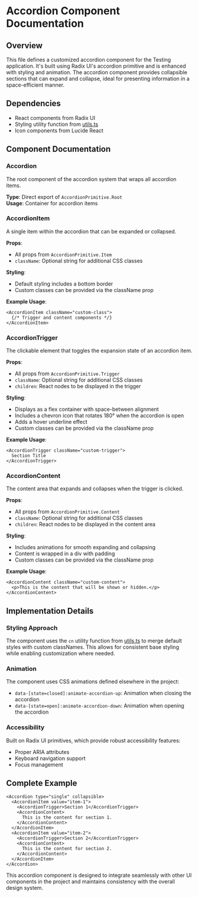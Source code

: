 # Accordion Component Documentation

## Overview
This file defines a customized accordion component for the Testing application. It's built using Radix UI's accordion primitive and is enhanced with styling and animation. The accordion component provides collapsible sections that can expand and collapse, ideal for presenting information in a space-efficient manner.

## Dependencies
- React components from Radix UI
- Styling utility function from [utils.ts](../../lib/utils.md)
- Icon components from Lucide React

## Component Documentation

### Accordion
The root component of the accordion system that wraps all accordion items.

**Type**: Direct export of `AccordionPrimitive.Root`  
**Usage**: Container for accordion items

### AccordionItem
A single item within the accordion that can be expanded or collapsed.

**Props**:
- All props from `AccordionPrimitive.Item`
- `className`: Optional string for additional CSS classes

**Styling**:
- Default styling includes a bottom border
- Custom classes can be provided via the className prop

**Example Usage**:
```tsx
<AccordionItem className="custom-class">
  {/* Trigger and content components */}
</AccordionItem>
```

### AccordionTrigger
The clickable element that toggles the expansion state of an accordion item.

**Props**:
- All props from `AccordionPrimitive.Trigger`
- `className`: Optional string for additional CSS classes
- `children`: React nodes to be displayed in the trigger

**Styling**:
- Displays as a flex container with space-between alignment
- Includes a chevron icon that rotates 180° when the accordion is open
- Adds a hover underline effect
- Custom classes can be provided via the className prop

**Example Usage**:
```tsx
<AccordionTrigger className="custom-trigger">
  Section Title
</AccordionTrigger>
```

### AccordionContent
The content area that expands and collapses when the trigger is clicked.

**Props**:
- All props from `AccordionPrimitive.Content`
- `className`: Optional string for additional CSS classes
- `children`: React nodes to be displayed in the content area

**Styling**:
- Includes animations for smooth expanding and collapsing
- Content is wrapped in a div with padding
- Custom classes can be provided via the className prop

**Example Usage**:
```tsx
<AccordionContent className="custom-content">
  <p>This is the content that will be shown or hidden.</p>
</AccordionContent>
```

## Implementation Details

### Styling Approach
The component uses the `cn` utility function from [utils.ts](../../lib/utils.md) to merge default styles with custom classNames. This allows for consistent base styling while enabling customization where needed.

### Animation
The component uses CSS animations defined elsewhere in the project:
- `data-[state=closed]:animate-accordion-up`: Animation when closing the accordion
- `data-[state=open]:animate-accordion-down`: Animation when opening the accordion

### Accessibility
Built on Radix UI primitives, which provide robust accessibility features:
- Proper ARIA attributes
- Keyboard navigation support
- Focus management

## Complete Example

```tsx
<Accordion type="single" collapsible>
  <AccordionItem value="item-1">
    <AccordionTrigger>Section 1</AccordionTrigger>
    <AccordionContent>
      This is the content for section 1.
    </AccordionContent>
  </AccordionItem>
  <AccordionItem value="item-2">
    <AccordionTrigger>Section 2</AccordionTrigger>
    <AccordionContent>
      This is the content for section 2.
    </AccordionContent>
  </AccordionItem>
</Accordion>
```

This accordion component is designed to integrate seamlessly with other UI components in the project and maintains consistency with the overall design system.